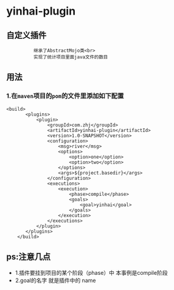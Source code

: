 # yinhai-plugin
## 自定义插件
              继承了AbstractMojo类<br>
              实现了统计项目里面java文件的数目


## 用法
### 1.在`maven`项目的`pom`的文件里添加如下配置
```
<build>
       <plugins>
           <plugin>
               <groupId>com.zhj</groupId>
               <artifactId>yinhai-plugin</artifactId>
               <version>1.0-SNAPSHOT</version>
               <configuration>
                   <msg>river</msg>
                   <options>
                       <option>one</option>
                       <option>two</option>
                   </options>
                   <args>${project.basedir}</args>
               </configuration>
               <executions>
                   <execution>
                       <phase>compile</phase>  
                       <goals>
                           <goal>yinhai</goal>
                       </goals>
                   </execution>
               </executions>
           </plugin>
       </plugins>
    </build>
```

## ps:注意几点 
 * 1.插件要挂到项目的某个阶段（phase）中 本事例是compile阶段<br>
 * 2.goal的名字 就是插件中的 name
